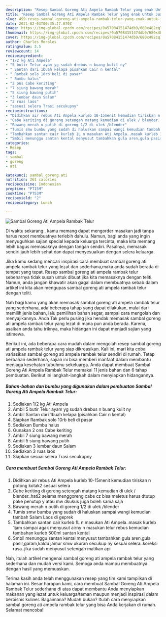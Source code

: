 ```yaml
---
description: "Resep Sambal Goreng Ati Ampela Rambak Telur yang enak Untuk Jualan"
title: "Resep Sambal Goreng Ati Ampela Rambak Telur yang enak Untuk Jualan"
slug: 499-resep-sambal-goreng-ati-ampela-rambak-telur-yang-enak-untuk-jualan
date: 2021-02-03T00:35:27.070Z
image: https://img-global.cpcdn.com/recipes/0a57084151474db9/680x482cq70/sambal-goreng-ati-ampela-rambak-telur-foto-resep-utama.jpg
thumbnail: https://img-global.cpcdn.com/recipes/0a57084151474db9/680x482cq70/sambal-goreng-ati-ampela-rambak-telur-foto-resep-utama.jpg
cover: https://img-global.cpcdn.com/recipes/0a57084151474db9/680x482cq70/sambal-goreng-ati-ampela-rambak-telur-foto-resep-utama.jpg
author: Charles Morales
ratingvalue: 3.5
reviewcount: 14
recipeingredient:
- "1/2 kg Ati Ampela"
- "5 butir Telur ayam yg sudah drebus n buang kulit ny"
- " Santan dari 1buah kelapa pisahkan Cair n kental"
- " Rambak solo 10rb beli di pasar"
- " Bumbu halus"
- "2 ons Cabe keriting"
- "7 siung bawang merah"
- "5 siung bawang putih"
- "3 lembar daun Salam"
- "3 ruas laos"
- "sesuai selera Trasi secukupny"
recipeinstructions:
- "Didihkan air rebus Ati Ampela kurleb 10-15menit kemudian tiriskan n potong kotak2 sesuai selera"
- "Cabe keriting di goreng setengah matang kemudian di ulek / blender..hati2 selama menggoreng cabe cz bisa meletus harus dtutup pake penutup y atau mw dkukus juga boleh sama saja"
- "Bawang merah n putih di goreng 1/2 di ulek /blender"
- "Tumis smw bumbu yang sudah di haluskan sampai wangi kemudian tambah Salam Laos di geprek"
- "Tambahkan santan cair kurleb 1L n masukan Ati Ampela..masak kurleb 1jam sampai agak menyusut airny n masukan telur rebus kemudian tambahan kurleb 500ml santan kental"
- "Smbil menunggu santan kental menyusut tambahkan gula aren,gula pasir,garam,kaldu jamur smw ukuran secukup ny sesuai selera..koreksi rasa..jika sudah menyusut setengah matikan api"
categories:
- Resep
tags:
- sambal
- goreng
- ati

katakunci: sambal goreng ati 
nutrition: 261 calories
recipecuisine: Indonesian
preptime: "PT15M"
cooktime: "PT53M"
recipeyield: "2"
recipecategory: Lunch

---
```



![Sambal Goreng Ati Ampela Rambak Telur](https://img-global.cpcdn.com/recipes/0a57084151474db9/680x482cq70/sambal-goreng-ati-ampela-rambak-telur-foto-resep-utama.jpg)

Di waktu  sekarang , kamu memang dapat mengorder masakan jadi tanpa harus repot membuatnya terlebih dahulu. Namun, bagi anda yang ingin menyuguhkan sajian special kepada keluarga tercinta, maka kita memang lebih bagus memasaknya dengan tangan sendiri. Pasalnya, memasak sendiri jauh lebih sehat dan dapat menyesuaikan dengan selera keluarga.

Jika kamu sedang mencari inspirasi cara membuat sambal goreng ati ampela rambak telur yang lezat dan sederhana,maka anda sudah berada di tempat yang tepat. Resep sambal goreng ati ampela rambak telur  sebenarnya tidak susah untuk dibuat jika kita memasaknya dengan teliti. Namun, anda jangan khawatir akan gagal dalam membuatnya 
sebab dalam artikel ini kita akan mengupas sambal goreng ati ampela rambak telur dengan teliti.  



Nah bagi kamu yang akan memasak sambal goreng ati ampela rambak telur yang sederhana, ada beberapa tahap yang dapat dilakukan, mulai dari memilih jenis bahan, lalu pemilihan bahan segar, sampai cara mengolah dan menyajikannya. Anda Tak perlu pusing jika hendak memasak sambal goreng ati ampela rambak telur yang lezat di mana pun anda berada. Karena, asalkan anda  tahu triknya, maka hidangan ini dapat menjadi sajian yang istimewa.

Berikut ini, ada beberapa cara mudah dalam mengolah resep sambal goreng ati ampela rambak telur yang siap dikreasikan. Kali ini, mari kita coba variasikan sambal goreng ati ampela rambak telur sendiri di rumah. Tetap berbahan sederhana, sajian ini bisa memberi manfaat dalam membantu menjaga kesehatan tubuhmu sekeluarga. Anda dapat membuat Sambal Goreng Ati Ampela Rambak Telur memakai 11 jenis bahan dan 6 tahap pembuatan. Berikut ini langkah-langkah dalam menyiapkan hidangannya.

<!--inarticleads1-->

##### Bahan-bahan dan bumbu yang digunakan dalam pembuatan Sambal Goreng Ati Ampela Rambak Telur:

1. Sediakan 1/2 kg Ati Ampela
1. Ambil 5 butir Telur ayam yg sudah drebus n buang kulit ny
1. Ambil  Santan dari 1buah kelapa (pisahkan Cair n kental)
1. Siapkan  Rambak solo 10rb beli di pasar
1. Sediakan  Bumbu halus
1. Gunakan 2 ons Cabe keriting
1. Ambil 7 siung bawang merah
1. Ambil 5 siung bawang putih
1. Sediakan 3 lembar daun Salam
1. Sediakan 3 ruas laos
1. Siapkan sesuai selera Trasi secukupny




<!--inarticleads2-->

##### Cara membuat Sambal Goreng Ati Ampela Rambak Telur:

1. Didihkan air rebus Ati Ampela kurleb 10-15menit kemudian tiriskan n potong kotak2 sesuai selera
1. Cabe keriting di goreng setengah matang kemudian di ulek / blender..hati2 selama menggoreng cabe cz bisa meletus harus dtutup pake penutup y atau mw dkukus juga boleh sama saja
1. Bawang merah n putih di goreng 1/2 di ulek /blender
1. Tumis smw bumbu yang sudah di haluskan sampai wangi kemudian tambah Salam Laos di geprek
1. Tambahkan santan cair kurleb 1L n masukan Ati Ampela..masak kurleb 1jam sampai agak menyusut airny n masukan telur rebus kemudian tambahan kurleb 500ml santan kental
1. Smbil menunggu santan kental menyusut tambahkan gula aren,gula pasir,garam,kaldu jamur smw ukuran secukup ny sesuai selera..koreksi rasa..jika sudah menyusut setengah matikan api




Nah, itulah artikel mengenai  sambal goreng ati ampela rambak telur  yang sederhana dan mudah versi kami. Semoga anda mampu membuatnya dengan hasil yang memuaskan. 

Terima kasih anda telah menggunakan resep yang tim kami tampilkan di halaman ini. Besar harapan kami, cara membuat  Sambal Goreng Ati Ampela Rambak Telur sederhana di atas dapat membantu Anda menyiapkan makanan yang lezat untuk keluarga/teman maupun menjadi inspirasi dalam berbisnis kuliner. Bagaimana? Mudah bukan? Itulah cara menyiapkan sambal goreng ati ampela rambak telur yang bisa Anda kerjakan di rumah. Selamat mencoba!

